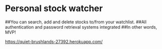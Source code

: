 # Personal stock watcher

##You can search, add and delete stocks to/from your watchlist.
##All authentication and password retrieval systems integrated
##In other words, MVP!

https://quiet-brushlands-27392.herokuapp.com/
